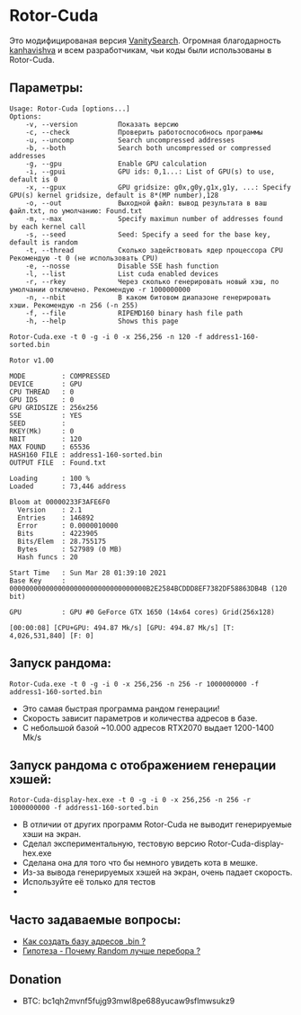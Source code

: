 # Rotor-Cuda
Это модифицированая версия [VanitySearch](https://github.com/JeanLucPons/VanitySearch/). 
Огромная благодарность [kanhavishva](https://github.com/kanhavishva) и всем разработчикам, чьи коды были использованы в Rotor-Cuda.
## Параметры:
```
Usage: Rotor-Cuda [options...]
Options:
    -v, --version          Показать версию
    -c, --check            Проверить работоспособнось программы
    -u, --uncomp           Search uncompressed addresses
    -b, --both             Search both uncompressed or compressed addresses
    -g, --gpu              Enable GPU calculation
    -i, --gpui             GPU ids: 0,1...: List of GPU(s) to use, default is 0
    -x, --gpux             GPU gridsize: g0x,g0y,g1x,g1y, ...: Specify GPU(s) kernel gridsize, default is 8*(MP number),128
    -o, --out              Выходной файл: вывод результата в ваш файл.txt, по умолчанию: Found.txt
    -m, --max              Specify maximun number of addresses found by each kernel call
    -s, --seed             Seed: Specify a seed for the base key, default is random
    -t, --thread           Сколько задействовать ядер процессора CPU Рекомендую -t 0 (не использовать CPU)
    -e, --nosse            Disable SSE hash function
    -l, --list             List cuda enabled devices
    -r, --rkey             Через сколько генерировать новый хэш, по умолчании отключено. Рекомендую -r 1000000000
    -n, --nbit             В каком битовом диапазоне генерировать хэши. Рекомендую -n 256 (-n 255) 
    -f, --file             RIPEMD160 binary hash file path
    -h, --help             Shows this page

```

```
Rotor-Cuda.exe -t 0 -g -i 0 -x 256,256 -n 120 -f address1-160-sorted.bin

Rotor v1.00

MODE         : COMPRESSED
DEVICE       : GPU
CPU THREAD   : 0
GPU IDS      : 0
GPU GRIDSIZE : 256x256
SSE          : YES
SEED         :
RKEY(Mk)     : 0
NBIT         : 120
MAX FOUND    : 65536
HASH160 FILE : address1-160-sorted.bin
OUTPUT FILE  : Found.txt

Loading      : 100 %
Loaded       : 73,446 address

Bloom at 00000233F3AFE6F0
  Version    : 2.1
  Entries    : 146892
  Error      : 0.0000010000
  Bits       : 4223905
  Bits/Elem  : 28.755175
  Bytes      : 527989 (0 MB)
  Hash funcs : 20

Start Time   : Sun Mar 28 01:39:10 2021
Base Key     : 0000000000000000000000000000000000B2E2584BCDDD8EF7382DF58863DB4B (120 bit)

GPU          : GPU #0 GeForce GTX 1650 (14x64 cores) Grid(256x128)

[00:00:08] [CPU+GPU: 494.87 Mk/s] [GPU: 494.87 Mk/s] [T: 4,026,531,840] [F: 0]
```

## Запуск рандома:
```
Rotor-Cuda.exe -t 0 -g -i 0 -x 256,256 -n 256 -r 1000000000 -f address1-160-sorted.bin
```
- Это самая быстрая программа рандом генерации!
- Скорость зависит параметров и количества адресов в базе.
- С небольшой базой ~10.000 адресов RTX2070 выдает 1200-1400 Mk/s

## Запуск рандома с отображением генерации хэшей:
```
Rotor-Cuda-display-hex.exe -t 0 -g -i 0 -x 256,256 -n 256 -r 1000000000 -f address1-160-sorted.bin
```
- В отличии от других программ Rotor-Cuda не выводит генерируемые хэши на экран. 
- Сделал экспериментальную, тестовую версию Rotor-Cuda-display-hex.exe 
- Сделана она для того что бы немного увидеть кота в мешке. 
- Из-за вывода генерируемых хэшей на экран, очень падает скорость.
- Используйте её только для тестов
- 
## Часто задаваемые вопросы:
- [Как создать базу адресов .bin ?](https://github.com/phrutis/Rotor/issues/1)
- [Гипотеза - Почему Random лучше перебора ?](https://github.com/phrutis/Rotor/issues/3)

## Donation
- BTC: bc1qh2mvnf5fujg93mwl8pe688yucaw9sflmwsukz9

